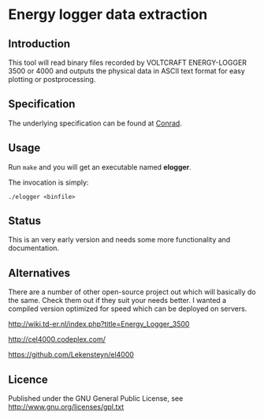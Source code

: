 # Energy logger data extraction

## Introduction

This tool will read binary files recorded by VOLTCRAFT ENERGY-LOGGER 3500 or 4000
and outputs the physical data in ASCII text format for easy plotting or
postprocessing.

## Specification

The underlying specification can be found at [Conrad](http://www2.produktinfo.conrad.com/datenblaetter/125000-149999/125323-da-01-en-Datenprotokoll_SD_card_file_Formatv1_2.pdf).

## Usage

Run ``make`` and you will get an executable named **elogger**.

The invocation is simply:

    ./elogger <binfile>

## Status

This is an very early version and needs some more functionality and documentation.

## Alternatives

There are a number of other open-source project out which will basically do the
same. Check them out if they suit your needs better. I wanted a compiled version
optimized for speed which can be deployed on servers.

http://wiki.td-er.nl/index.php?title=Energy_Logger_3500

http://cel4000.codeplex.com/

https://github.com/Lekensteyn/el4000

## Licence

Published under the GNU General Public License, see http://www.gnu.org/licenses/gpl.txt

